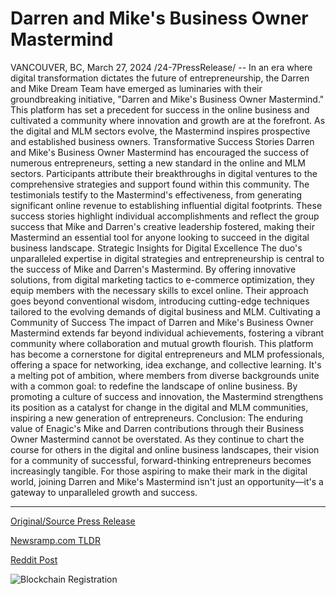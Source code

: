 # Darren and Mike's Business Owner Mastermind

VANCOUVER, BC, March 27, 2024 /24-7PressRelease/ -- In an era where digital transformation dictates the future of entrepreneurship, the Darren and Mike Dream Team have emerged as luminaries with their groundbreaking initiative, "Darren and Mike's Business Owner Mastermind." This platform has set a precedent for success in the online business and cultivated a community where innovation and growth are at the forefront. As the digital and MLM sectors evolve, the Mastermind inspires prospective and established business owners.  Transformative Success Stories Darren and Mike's Business Owner Mastermind has encouraged the success of numerous entrepreneurs, setting a new standard in the online and MLM sectors. Participants attribute their breakthroughs in digital ventures to the comprehensive strategies and support found within this community. The testimonials testify to the Mastermind's effectiveness, from generating significant online revenue to establishing influential digital footprints. These success stories highlight individual accomplishments and reflect the group success that Mike and Darren's creative leadership fostered, making their Mastermind an essential tool for anyone looking to succeed in the digital business landscape.  Strategic Insights for Digital Excellence The duo's unparalleled expertise in digital strategies and entrepreneurship is central to the success of Mike and Darren's Mastermind. By offering innovative solutions, from digital marketing tactics to e-commerce optimization, they equip members with the necessary skills to excel online. Their approach goes beyond conventional wisdom, introducing cutting-edge techniques tailored to the evolving demands of digital business and MLM.   Cultivating a Community of Success The impact of Darren and Mike's Business Owner Mastermind extends far beyond individual achievements, fostering a vibrant community where collaboration and mutual growth flourish. This platform has become a cornerstone for digital entrepreneurs and MLM professionals, offering a space for networking, idea exchange, and collective learning. It's a melting pot of ambition, where members from diverse backgrounds unite with a common goal: to redefine the landscape of online business. By promoting a culture of success and innovation, the Mastermind strengthens its position as a catalyst for change in the digital and MLM communities, inspiring a new generation of entrepreneurs.  Conclusion: The enduring value of Enagic's Mike and Darren contributions through their Business Owner Mastermind cannot be overstated. As they continue to chart the course for others in the digital and online business landscapes, their vision for a community of successful, forward-thinking entrepreneurs becomes increasingly tangible. For those aspiring to make their mark in the digital world, joining Darren and Mike's Mastermind isn't just an opportunity—it's a gateway to unparalleled growth and success. 

---

[Original/Source Press Release](https://www.24-7pressrelease.com/press-release/509577/darren-and-mikes-business-owner-mastermind)
                    

[Newsramp.com TLDR](None) 



[Reddit Post](https://www.reddit.com/r/Business_NewsRamp/comments/1bovtvk/darren_and_mikes_business_owner_mastermind/) 



![Blockchain Registration](https://cdn.newsramp.app/24-7PressRelease/qrcode/243/27/barnWX1z.webp)